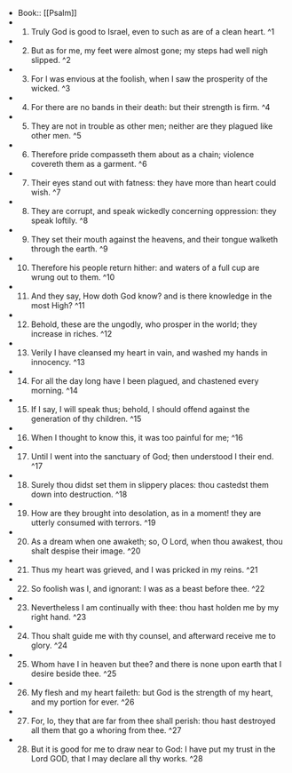 - Book:: [[Psalm]]
- 1. Truly God is good to Israel, even to such as are of a clean heart. ^1
- 2. But as for me, my feet were almost gone; my steps had well nigh slipped. ^2
- 3. For I was envious at the foolish, when I saw the prosperity of the wicked. ^3
- 4. For there are no bands in their death: but their strength is firm. ^4
- 5. They are not in trouble as other men; neither are they plagued like other men. ^5
- 6. Therefore pride compasseth them about as a chain; violence covereth them as a garment. ^6
- 7. Their eyes stand out with fatness: they have more than heart could wish. ^7
- 8. They are corrupt, and speak wickedly concerning oppression: they speak loftily. ^8
- 9. They set their mouth against the heavens, and their tongue walketh through the earth. ^9
- 10. Therefore his people return hither: and waters of a full cup are wrung out to them. ^10
- 11. And they say, How doth God know? and is there knowledge in the most High? ^11
- 12. Behold, these are the ungodly, who prosper in the world; they increase in riches. ^12
- 13. Verily I have cleansed my heart in vain, and washed my hands in innocency. ^13
- 14. For all the day long have I been plagued, and chastened every morning. ^14
- 15. If I say, I will speak thus; behold, I should offend against the generation of thy children. ^15
- 16. When I thought to know this, it was too painful for me; ^16
- 17. Until I went into the sanctuary of God; then understood I their end. ^17
- 18. Surely thou didst set them in slippery places: thou castedst them down into destruction. ^18
- 19. How are they brought into desolation, as in a moment! they are utterly consumed with terrors. ^19
- 20. As a dream when one awaketh; so, O Lord, when thou awakest, thou shalt despise their image. ^20
- 21. Thus my heart was grieved, and I was pricked in my reins. ^21
- 22. So foolish was I, and ignorant: I was as a beast before thee. ^22
- 23. Nevertheless I am continually with thee: thou hast holden me by my right hand. ^23
- 24. Thou shalt guide me with thy counsel, and afterward receive me to glory. ^24
- 25. Whom have I in heaven but thee? and there is none upon earth that I desire beside thee. ^25
- 26. My flesh and my heart faileth: but God is the strength of my heart, and my portion for ever. ^26
- 27. For, lo, they that are far from thee shall perish: thou hast destroyed all them that go a whoring from thee. ^27
- 28. But it is good for me to draw near to God: I have put my trust in the Lord GOD, that I may declare all thy works. ^28

